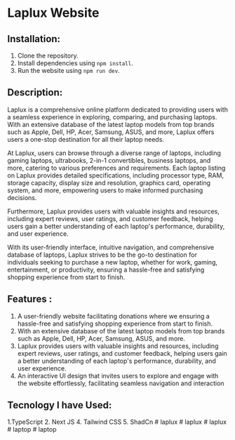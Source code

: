 # Laplux Website

## Installation:

1. Clone the repository.
2. Install dependencies using `npm install`.
3. Run the website using `npm run dev`.

## Description:

Laplux is a comprehensive online platform dedicated to providing users with a seamless experience in exploring, comparing, and purchasing laptops. With an extensive database of the latest laptop models from top brands such as Apple, Dell, HP, Acer, Samsung, ASUS, and more, Laplux offers users a one-stop destination for all their laptop needs.

At Laplux, users can browse through a diverse range of laptops, including gaming laptops, ultrabooks, 2-in-1 convertibles, business laptops, and more, catering to various preferences and requirements. Each laptop listing on Laplux provides detailed specifications, including processor type, RAM, storage capacity, display size and resolution, graphics card, operating system, and more, empowering users to make informed purchasing decisions.

Furthermore, Laplux provides users with valuable insights and resources, including expert reviews, user ratings, and customer feedback, helping users gain a better understanding of each laptop's performance, durability, and user experience.

With its user-friendly interface, intuitive navigation, and comprehensive database of laptops, Laplux strives to be the go-to destination for individuals seeking to purchase a new laptop, whether for work, gaming, entertainment, or productivity, ensuring a hassle-free and satisfying shopping experience from start to finish.

## Features :

1. A user-friendly website facilitating donations where we ensuring a hassle-free and satisfying shopping experience from start to finish.
2. With an extensive database of the latest laptop models from top brands such as Apple, Dell, HP, Acer, Samsung, ASUS, and more.
3. Laplux provides users with valuable insights and resources, including expert reviews, user ratings, and customer feedback, helping users gain a better understanding of each laptop's performance, durability, and user experience.
4. An interactive UI design that invites users to explore and engage with the website effortlessly, facilitating seamless navigation and interaction

## Tecnology I have Used:

1.TypeScript 2. Next JS 4. Tailwind CSS 5. ShadCn
#   l a p l u x 
 
 #   l a p l u x 
 
 # laplux
#   l a p t o p 
 
 #   l a p t o p 
 
 
